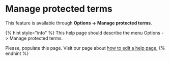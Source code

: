# Manage protected terms

This feature is available through **Options → Manage protected terms**.

{% hint style="info" %}
This help page should describe the menu Options -&gt; Manage protected terms.

Please, populate this page. Visit our page about [how to edit a help page.​](../faqcontributing/how-to-improve-the-help-page.md#editing-help-pages-directly-in-the-browser)​
{% endhint %}



